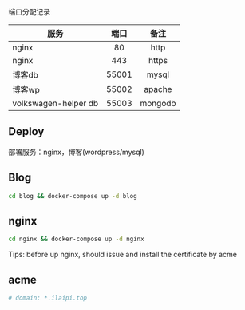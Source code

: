 端口分配记录

| 服务 | 端口 | 备注 |
| --- | :-: | :-: |
| nginx |  80 | http |
| nginx |  443 | https |
| 博客db |  55001 | mysql |
| 博客wp |  55002 | apache |
| volkswagen-helper db |  55003 | mongodb |


## Deploy

部署服务：nginx，博客(wordpress/mysql)



## Blog

```bash
cd blog && docker-compose up -d blog
```

## nginx

```bash
cd nginx && docker-compose up -d nginx
```

Tips: before up nginx, should issue and install the certificate by acme

## acme

```bash
# domain: *.ilaipi.top
```
